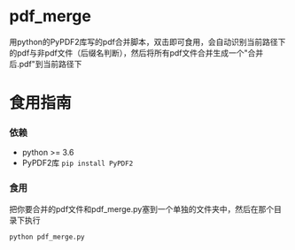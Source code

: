 # pdf_merge

用python的PyPDF2库写的pdf合并脚本，双击即可食用，会自动识别当前路径下的pdf与非pdf文件（后缀名判断），然后将所有pdf文件合并生成一个"合并后.pdf"到当前路径下

# 食用指南

### 依赖

+ python >= 3.6
+ PyPDF2库 ```pip install PyPDF2```

### 食用
把你要合并的pdf文件和pdf_merge.py塞到一个单独的文件夹中，然后在那个目录下执行
```
python pdf_merge.py
```
